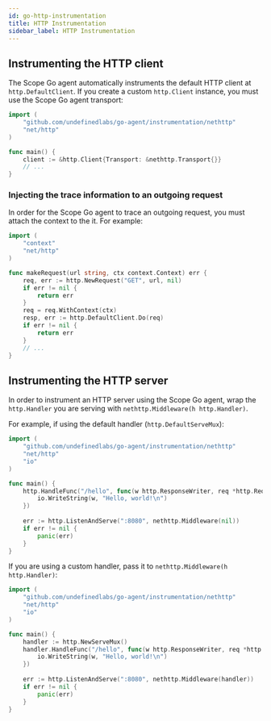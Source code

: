 ```yaml
---
id: go-http-instrumentation
title: HTTP Instrumentation
sidebar_label: HTTP Instrumentation
---
```



## Instrumenting the HTTP client

The Scope Go agent automatically instruments the default HTTP client at `http.DefaultClient`. If you create a custom
`http.Client` instance, you must use the Scope Go agent transport:

```go
import (
	"github.com/undefinedlabs/go-agent/instrumentation/nethttp"
	"net/http"
)

func main() {
	client := &http.Client{Transport: &nethttp.Transport{}}
	// ...
}
```


### Injecting the trace information to an outgoing request

In order for the Scope Go agent to trace an outgoing request, you must attach the context to the it. For example:

```go
import (
    "context"
	"net/http"
)

func makeRequest(url string, ctx context.Context) err {
	req, err := http.NewRequest("GET", url, nil)
    if err != nil {
        return err
    }
    req = req.WithContext(ctx)
    resp, err := http.DefaultClient.Do(req)
    if err != nil {
        return err
    }
    // ...
}
```


## Instrumenting the HTTP server

In order to instrument an HTTP server using the Scope Go agent, wrap the `http.Handler` you are serving with `nethttp.Middleware(h http.Handler)`.

For example, if using the default handler (`http.DefaultServeMux`):

```go
import (
	"github.com/undefinedlabs/go-agent/instrumentation/nethttp"
	"net/http"
	"io"
)

func main() {
    http.HandleFunc("/hello", func(w http.ResponseWriter, req *http.Request) {
        io.WriteString(w, "Hello, world!\n")
    })
    
    err := http.ListenAndServe(":8080", nethttp.Middleware(nil))
	if err != nil {
        panic(err)
    }
}
```


If you are using a custom handler, pass it to `nethttp.Middleware(h http.Handler)`:

```go
import (
	"github.com/undefinedlabs/go-agent/instrumentation/nethttp"
	"net/http"
	"io"
)

func main() {
    handler := http.NewServeMux()
    handler.HandleFunc("/hello", func(w http.ResponseWriter, req *http.Request) {
        io.WriteString(w, "Hello, world!\n")
    })
    
    err := http.ListenAndServe(":8080", nethttp.Middleware(handler))
	if err != nil {
        panic(err)
    }
}
```

